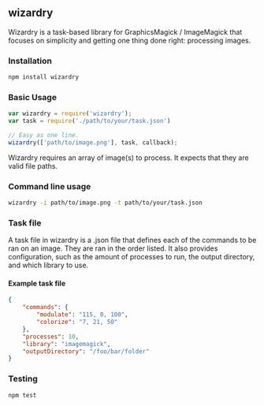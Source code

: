 ## wizardry

Wizardry is a task-based library for GraphicsMagick / ImageMagick that focuses on simplicity and getting one thing done right: processing images.

### Installation
```bash
npm install wizardry
```

### Basic Usage
```javascript
var wizardry = require('wizardry');
var task = require('./path/to/your/task.json')

// Easy as one line.
wizardry(['path/to/image.png'], task, callback);
```

Wizardry requires an array of image(s) to process. It expects that they are valid file paths.

### Command line usage
```bash
wizardry -i path/to/image.png -t path/to/your/task.json
```

### Task file

A task file in wizardry is a .json file that defines each of the commands to be ran on an image. They are ran in the order listed. It also provides configuration, such as the amount of processes to run, the output directory, and which library to use.

#### Example task file
```json
{
    "commands": {
        "modulate": "115, 0, 100",
        "colorize": "7, 21, 50"
    },
    "processes": 10,
    "library": "imagemagick",
    "outputDirectory": "/foo/bar/folder"
}
```

### Testing
```bash
npm test
```